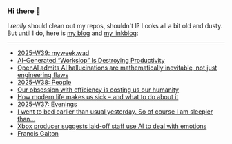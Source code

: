 ### Hi there 👋

I _really_ should clean out my repos, shouldn't I? Looks all a bit old and dusty. But until I do, here is [my blog](https://lostfocus.de/) and [my linkblog](https://dominikschwind.com/links):

--- 

<!-- POST-LIST:START -->
- [2025-W39: myweek.wad](https://lostfocus.de/2025/09/28/2025-w39-myweek-wad/)
- [AI-Generated “Workslop” Is Destroying Productivity](https://hbr.org/2025/09/ai-generated-workslop-is-destroying-productivity?utm_medium=email&utm_source=newsletter_various&utm_campaign=specialrec_Active&deliveryName=NL_HBRRecommends_20250925)
- [OpenAI admits AI hallucinations are mathematically inevitable, not just engineering flaws](https://www.computerworld.com/article/4059383/openai-admits-ai-hallucinations-are-mathematically-inevitable-not-just-engineering-flaws.html)
- [2025-W38: People](https://lostfocus.de/2025/09/21/2025-w38-people/)
- [Our obsession with efficiency is costing us our humanity](https://www.vogue.com.au/culture/features/reintroducing-friction/news-story/af80aeac433d7b465c10e3d5de870225)
- [How modern life makes us sick – and what to do about it](https://www.theguardian.com/books/2025/sep/21/how-modern-life-makes-us-sick-and-what-to-do-about-it)
- [2025-W37: Evenings](https://lostfocus.de/2025/09/14/2025-w37-evenings/)
- [I went to bed earlier than usual yesterday. So of course I am sleepier than…](https://lostfocus.de/2025/09/11/235134/)
- [Xbox producer suggests laid-off staff use AI to deal with emotions](https://www.bbc.com/news/articles/ckglzxy389zo)
- [Francis Galton](https://lostfocus.de/2025/09/10/francis-galton/)
<!-- POST-LIST:END -->

<!--
**lostfocus/lostfocus** is a ✨ _special_ ✨ repository because its `README.md` (this file) appears on your GitHub profile.

Here are some ideas to get you started:

- 🔭 I’m currently working on ...
- 🌱 I’m currently learning ...
- 👯 I’m looking to collaborate on ...
- 🤔 I’m looking for help with ...
- 💬 Ask me about ...
- 📫 How to reach me: ...
- 😄 Pronouns: ...
- ⚡ Fun fact: ...
-->
